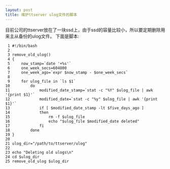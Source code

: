 ```yaml
---
layout: post
title: 维护ttserver ulog文件的脚本
---
```


目前公司的ttserver放在了一块ssd上，由于ssd的容量比较小，所以要定期删除用来主从备份的ulog文件。
下面是脚本:

     1 #!/bin/bash
     2
     3 remove_old_ulog()
     4 {
     5     now_stamp=`date '+%s'`
     6     one_week_secs=604800
     7     one_week_ago=`expr $now_stamp - $one_week_secs`
     8
     9     for ulog_file in `ls $1`
    10         do
    11             modified_date_stamp=`stat -c "%Y" $ulog_file | awk '{print $1}'`
    12             modified_date=`stat -c "%y" $ulog_file | awk '{print $1}'`
    13             if [ $modified_date_stamp -lt $five_days_ago ]
    14             then
    15                 rm -f $ulog_file
    16                 echo "$ulog_file $modified_date deleted"
    17             fi
    18         done
    19 }
    20
    21 ulog_dir="/path/to/ttserver/ulog"
    22
    23 echo "Deleting old ulogs\n"
    24 cd $ulog_dir
    25 remove_old_ulog $ulog_dir
